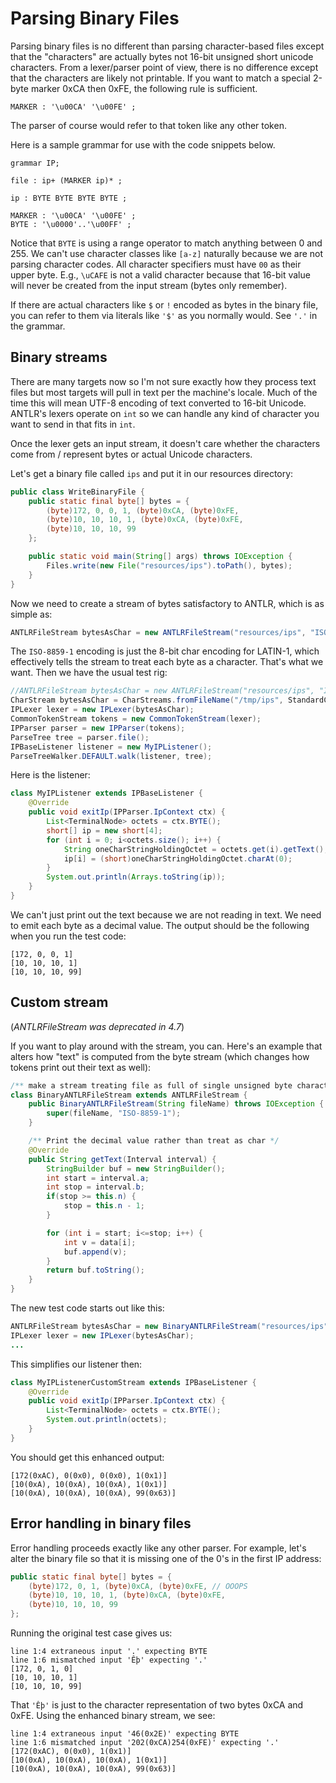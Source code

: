 # Parsing Binary Files

Parsing binary files is no different than parsing character-based files except that the "characters" are actually bytes not 16-bit unsigned short unicode characters.  From a lexer/parser point of view, there is no difference except that the characters are likely not printable.  If you want to match a special 2-byte marker 0xCA then 0xFE, the following rule is sufficient.

```
MARKER : '\u00CA' '\u00FE' ;
```

The parser of course would refer to that token like any other token.

Here is a sample grammar for use with the code snippets below.

```
grammar IP;

file : ip+ (MARKER ip)* ;

ip : BYTE BYTE BYTE BYTE ;

MARKER : '\u00CA' '\u00FE' ;
BYTE : '\u0000'..'\u00FF' ;
```

Notice that `BYTE` is using a range operator to match anything between 0 and 255. We can't use character classes like `[a-z]` naturally because we are not parsing character codes.  All character specifiers must have `00` as their upper byte. E.g., `\uCAFE` is not a valid character because that 16-bit value will never be created from the input stream (bytes only remember).

If there are actual characters like `$` or `!` encoded as bytes in the binary file, you can refer to them via literals like `'$'` as you normally would. See `'.'` in the grammar.
 
## Binary streams

There are many targets now so I'm not sure exactly how they process text files but most targets will pull in text per the machine's locale. Much of the time this will mean UTF-8 encoding of text converted to 16-bit Unicode. ANTLR's lexers operate on `int` so we can handle any kind of character you want to send in that fits in `int`.

Once the lexer gets an input stream, it doesn't care whether the characters come from / represent bytes or actual Unicode characters.

Let's get a binary file called `ips` and put it in our resources directory:

```java
public class WriteBinaryFile {
	public static final byte[] bytes = {
		(byte)172, 0, 0, 1, (byte)0xCA, (byte)0xFE,
		(byte)10, 10, 10, 1, (byte)0xCA, (byte)0xFE,
		(byte)10, 10, 10, 99
	};

	public static void main(String[] args) throws IOException {
		Files.write(new File("resources/ips").toPath(), bytes);
	}
}
```

Now we need to create a stream of bytes satisfactory to ANTLR, which is as simple as:

```java
ANTLRFileStream bytesAsChar = new ANTLRFileStream("resources/ips", "ISO-8859-1");
```

The `ISO-8859-1` encoding is just the 8-bit char encoding for LATIN-1, which effectively tells the stream to treat each byte as a character. That's what we want. Then we have the usual test rig:


```java
//ANTLRFileStream bytesAsChar = new ANTLRFileStream("resources/ips", "ISO-8859-1"); DEPRECATED in 4.7
CharStream bytesAsChar = CharStreams.fromFileName("/tmp/ips", StandardCharsets.ISO_8859_1);
IPLexer lexer = new IPLexer(bytesAsChar);
CommonTokenStream tokens = new CommonTokenStream(lexer);
IPParser parser = new IPParser(tokens);
ParseTree tree = parser.file();
IPBaseListener listener = new MyIPListener();
ParseTreeWalker.DEFAULT.walk(listener, tree);
```

Here is the listener:

```java
class MyIPListener extends IPBaseListener {
	@Override
	public void exitIp(IPParser.IpContext ctx) {
		List<TerminalNode> octets = ctx.BYTE();
		short[] ip = new short[4];
		for (int i = 0; i<octets.size(); i++) {
			String oneCharStringHoldingOctet = octets.get(i).getText();
			ip[i] = (short)oneCharStringHoldingOctet.charAt(0);
		}
		System.out.println(Arrays.toString(ip));
	}
}
```

We can't just print out the text because we are not reading in text. We need to emit each byte as a decimal value. The output should be the following when you run the test code:

```
[172, 0, 0, 1]
[10, 10, 10, 1]
[10, 10, 10, 99]
```

## Custom stream

(*ANTLRFileStream was deprecated in 4.7*)

If you want to play around with the stream, you can. Here's an example that alters how "text" is computed from the byte stream (which changes how tokens print out their text as well):

```java
/** make a stream treating file as full of single unsigned byte characters */
class BinaryANTLRFileStream extends ANTLRFileStream {
	public BinaryANTLRFileStream(String fileName) throws IOException {
		super(fileName, "ISO-8859-1");
	}

	/** Print the decimal value rather than treat as char */
	@Override
	public String getText(Interval interval) {
		StringBuilder buf = new StringBuilder();
		int start = interval.a;
		int stop = interval.b;
		if(stop >= this.n) {
			stop = this.n - 1;
		}

		for (int i = start; i<=stop; i++) {
			int v = data[i];
			buf.append(v);
		}
		return buf.toString();
	}
}
```

The new test code starts out like this:

```java
ANTLRFileStream bytesAsChar = new BinaryANTLRFileStream("resources/ips");
IPLexer lexer = new IPLexer(bytesAsChar);
...
```

This simplifies our listener then:

```java
class MyIPListenerCustomStream extends IPBaseListener {
	@Override
	public void exitIp(IPParser.IpContext ctx) {
		List<TerminalNode> octets = ctx.BYTE();
		System.out.println(octets);
	}
}
```

You should get this enhanced output:

```
[172(0xAC), 0(0x0), 0(0x0), 1(0x1)]
[10(0xA), 10(0xA), 10(0xA), 1(0x1)]
[10(0xA), 10(0xA), 10(0xA), 99(0x63)]
```

## Error handling in binary files

Error handling proceeds exactly like any other parser. For example, let's alter the binary file so that it is missing one of the 0's in the first IP address:

```java
public static final byte[] bytes = {
	(byte)172, 0, 1, (byte)0xCA, (byte)0xFE, // OOOPS
	(byte)10, 10, 10, 1, (byte)0xCA, (byte)0xFE,
	(byte)10, 10, 10, 99
};
```

Running the original test case gives us:

```
line 1:4 extraneous input '.' expecting BYTE
line 1:6 mismatched input 'Êþ' expecting '.'
[172, 0, 1, 0]
[10, 10, 10, 1]
[10, 10, 10, 99]
```

That `'Êþ'` is just to the character representation of two bytes 0xCA and 0xFE. Using the enhanced binary stream, we see:

```
line 1:4 extraneous input '46(0x2E)' expecting BYTE
line 1:6 mismatched input '202(0xCA)254(0xFE)' expecting '.'
[172(0xAC), 0(0x0), 1(0x1)]
[10(0xA), 10(0xA), 10(0xA), 1(0x1)]
[10(0xA), 10(0xA), 10(0xA), 99(0x63)]
```
